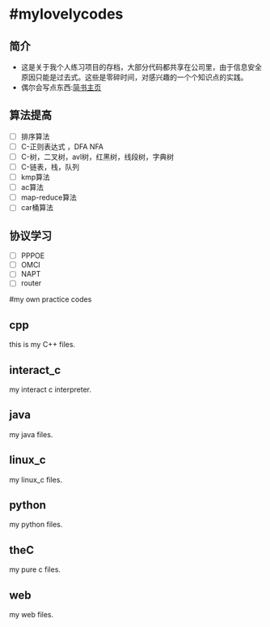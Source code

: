 #mylovelycodes
=============
## 简介
-  这是关于我个人练习项目的存档，大部分代码都共享在公司里，由于信息安全原因只能是过去式。这些是零碎时间，对感兴趣的一个个知识点的实践。
-  偶尔会写点东西:[简书主页](http://www.jianshu.com/u/ea34de0e22bf)
## 算法提高
- [ ]  排序算法
- [ ] C-正则表达式 ，DFA NFA
- [ ] C-树，二叉树，avl树，红黑树，线段树，字典树
- [ ] C-链表，栈，队列
- [ ] kmp算法
- [ ] ac算法
- [ ] map-reduce算法
- [ ] car桶算法

## 协议学习
- [ ] PPPOE
- [ ] OMCI
- [ ] NAPT
- [ ] router

#my own practice codes
## cpp
this is my C++ files.

## interact_c
my interact c interpreter.

## java
my java files.

## linux_c
my linux_c files.

## python
my python files.

## theC
my pure c files.

## web
my web files.
